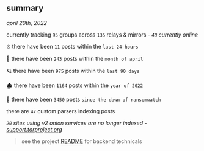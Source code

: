 
## summary
_april 20th, 2022_

currently tracking `95` groups across `135` relays & mirrors - _`48` currently online_

⏲ there have been `11` posts within the `last 24 hours`

🦈 there have been `243` posts within the `month of april`

🪐 there have been `975` posts within the `last 90 days`

🏚 there have been `1164` posts within the `year of 2022`

🦕 there have been `3450` posts `since the dawn of ransomwatch`

there are `47` custom parsers indexing posts

_`20` sites using v2 onion services are no longer indexed - [support.torproject.org](https://support.torproject.org/onionservices/v2-deprecation/)_

> see the project [README](https://github.com/thetanz/ransomwatch#ransomwatch--) for backend technicals
